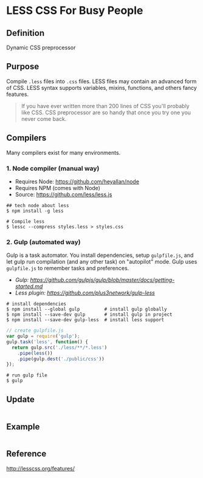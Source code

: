# LESS CSS For Busy People

## Definition
Dynamic CSS preprocessor

## Purpose
Compile `.less` files into `.css` files. LESS files may contain an advanced form of CSS. LESS syntax supports variables, mixins, functions, and others fancy features.

> If you have ever written more than 200 lines of CSS you'll probably like CSS. CSS preprocessor are so handy that once you try one you never come back.

## Compilers
Many compilers exist for many environments.

### 1. Node compiler (manual way)
- Requires Node: https://github.com/heyallan/node
- Requires NPM (comes with Node)
- Source: https://github.com/less/less.js
```shell
## tech node about less
$ npm install -g less

# Compile less
$ lessc --compress styles.less > styles.css
```

### 2. Gulp (automated way)
Gulp is a task automator. You install dependencies, setup `gulpfile.js`, and let gulp run compilation (and any other task) on "autopilot" mode. Gulp uses `gulpfile.js` to remember tasks and preferences.
- *Gulp: https://github.com/gulpjs/gulp/blob/master/docs/getting-started.md*
- *Less plugin: https://github.com/plus3network/gulp-less*

```shell
# install dependencies
$ npm install --global gulp         # install gulp globally
$ npm install --save-dev gulp       # install gulp in project
$ npm install --save-dev gulp-less  # install less support
```
```javascript
// create gulpfile.js
var gulp = require('gulp');
gulp.task('less', function() {
  return gulp.src('./less/**/*.less')
    .pipe(less())
    .pipe(gulp.dest('./public/css'))
});
```
```shell
# run gulp file
$ gulp
```

## Update
```shell

```

## Example
```javascript

```

## Reference
http://lesscss.org/features/
